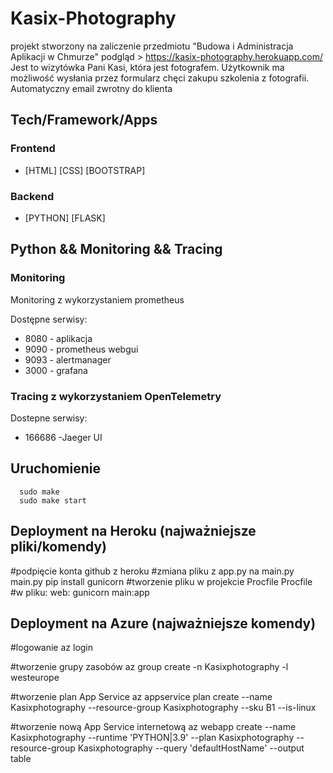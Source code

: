# Kasix-Photography
projekt stworzony na zaliczenie przedmiotu "Budowa i Administracja Aplikacji w Chmurze"
podgląd > https://kasix-photography.herokuapp.com/ 
Jest to wizytówka Pani Kasi, która jest fotografem.
Użytkownik ma możliwość wysłania przez formularz chęci zakupu szkolenia z fotografii. 
Automatyczny email zwrotny do klienta


## Tech/Framework/Apps

### Frontend
- [HTML] [CSS] [BOOTSTRAP]
### Backend
- [PYTHON] [FLASK] 

## Python && Monitoring && Tracing 

### Monitoring 
Monitoring z wykorzystaniem prometheus

Dostępne serwisy:
 - 8080 - aplikacja
 - 9090 - prometheus webgui
 - 9093 - alertmanager
 - 3000 - grafana

### Tracing z wykorzystaniem OpenTelemetry

Dostepne serwisy:
 - 166686 -Jaeger UI

## Uruchomienie
    
      sudo make
      sudo make start 


## Deployment na Heroku (najważniejsze pliki/komendy)

#podpięcie konta github z heroku
#zmiana pliku z app.py na main.py
main.py
pip install gunicorn
#tworzenie pliku w projekcie Procfile
Procfile
#w pliku:
web: gunicorn main:app

## Deployment na Azure (najważniejsze komendy)

#logowanie
az login

#tworzenie grupy zasobów
az group create -n Kasixphotography -l westeurope

#tworzenie plan App Service
az appservice plan create --name Kasixphotography --resource-group Kasixphotography --sku B1 --is-linux

#tworzenie nową App Service internetową
az webapp create --name Kasixphotography --runtime 'PYTHON|3.9' --plan Kasixphotography --resource-group Kasixphotography --query 'defaultHostName' --output table
```


